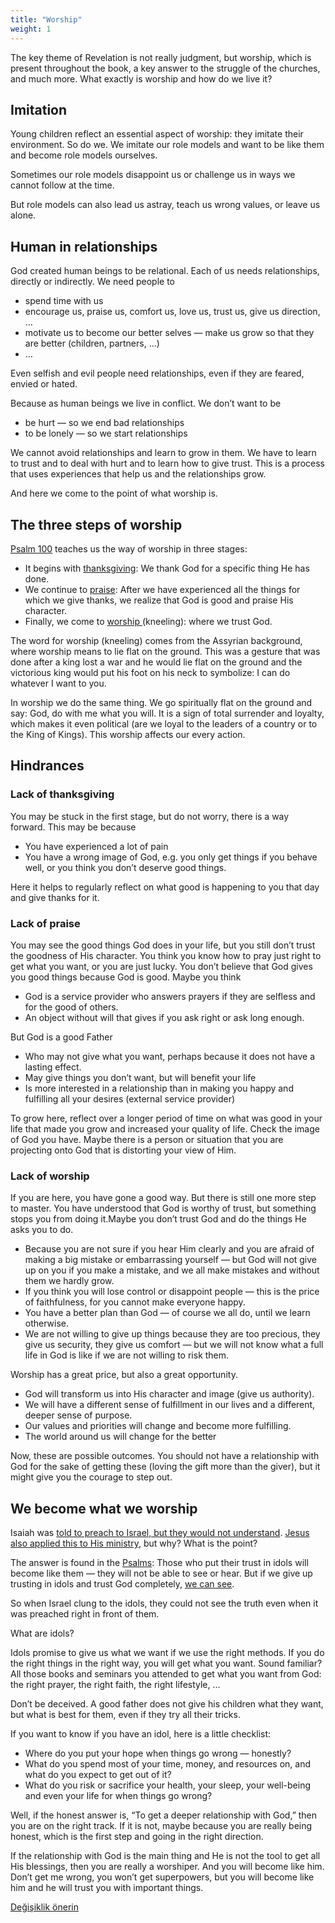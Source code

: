 ```yaml
---
title: "Worship"
weight: 1
---
```



The key theme of Revelation is not really judgment, but worship, which is present throughout the book, a key answer to the struggle of the churches, and much more. What exactly is worship and how do we live it?


## Imitation

<a name="d543"></a>
Young children reflect an essential aspect of worship: they imitate their environment. So do we. We imitate our role models and want to be like them and become role models ourselves.

Sometimes our role models disappoint us or challenge us in ways we cannot follow at the time.

But role models can also lead us astray, teach us wrong values, or leave us alone.


## Human in relationships

<a name="6f7a"></a>
God created human beings to be relational. Each of us needs relationships, directly or indirectly. We need people to

- spend time with us
- encourage us, praise us, comfort us, love us, trust us, give us direction, …
- motivate us to become our better selves — make us grow so that they are better (children, partners, …)
- …


Even selfish and evil people need relationships, even if they are feared, envied or hated.

Because as human beings we live in conflict. We don’t want to be

- be hurt — so we end bad relationships
- to be lonely — so we start relationships


We cannot avoid relationships and learn to grow in them. We have to learn to trust and to deal with hurt and to learn how to give trust. This is a process that uses experiences that help us and the relationships grow.

And here we come to the point of what worship is.


## The three steps of worship

<a name="f7b0"></a>
[Psalm 100](https://biblehub.com/interlinear/psalms/100-4.htm) teaches us the way of worship in three stages:

- It begins with [thanksgiving](https://biblehub.com/hebrew/8426.htm): We thank God for a specific thing He has done.
- We continue to [praise](https://biblehub.com/hebrew/8416.htm): After we have experienced all the things for which we give thanks, we realize that God is good and praise His character.
- Finally, we come to [worship ](https://biblehub.com/hebrew/1288.htm)(kneeling): where we trust God.


The word for worship (kneeling) comes from the Assyrian background, where worship means to lie flat on the ground. This was a gesture that was done after a king lost a war and he would lie flat on the ground and the victorious king would put his foot on his neck to symbolize: I can do whatever I want to you.

In worship we do the same thing. We go spiritually flat on the ground and say: God, do with me what you will. It is a sign of total surrender and loyalty, which makes it even political (are we loyal to the leaders of a country or to the King of Kings). This worship affects our every action.


## Hindrances

<a name="12c5"></a>

### Lack of thanksgiving

<a name="51d8"></a>
You may be stuck in the first stage, but do not worry, there is a way forward. This may be because

- You have experienced a lot of pain
- You have a wrong image of God, e.g. you only get things if you behave well, or you think you don’t deserve good things.


Here it helps to regularly reflect on what good is happening to you that day and give thanks for it.


### Lack of praise

<a name="b80f"></a>
You may see the good things God does in your life, but you still don’t trust the goodness of His character. You think you know how to pray just right to get what you want, or you are just lucky. You don’t believe that God gives you good things because God is good. Maybe you think

- God is a service provider who answers prayers if they are selfless and for the good of others.
- An object without will that gives if you ask right or ask long enough.


But God is a good Father

- Who may not give what you want, perhaps because it does not have a lasting effect.
- May give things you don’t want, but will benefit your life
- Is more interested in a relationship than in making you happy and fulfilling all your desires (external service provider)


To grow here, reflect over a longer period of time on what was good in your life that made you grow and increased your quality of life. Check the image of God you have. Maybe there is a person or situation that you are projecting onto God that is distorting your view of Him.


### Lack of worship

<a name="ea3f"></a>
If you are here, you have gone a good way. But there is still one more step to master. You have understood that God is worthy of trust, but something stops you from doing it.Maybe you don’t trust God and do the things He asks you to do.

- Because you are not sure if you hear Him clearly and you are afraid of making a big mistake or embarrassing yourself — but God will not give up on you if you make a mistake, and we all make mistakes and without them we hardly grow.
- If you think you will lose control or disappoint people — this is the price of faithfulness, for you cannot make everyone happy.
- You have a better plan than God — of course we all do, until we learn otherwise.
- We are not willing to give up things because they are too precious, they give us security, they give us comfort — but we will not know what a full life in God is like if we are not willing to risk them.


Worship has a great price, but also a great opportunity.

- God will transform us into His character and image (give us authority).
- We will have a different sense of fulfillment in our lives and a different, deeper sense of purpose.
- Our values and priorities will change and become more fulfilling.
- The world around us will change for the better


Now, these are possible outcomes. You should not have a relationship with God for the sake of getting these (loving the gift more than the giver), but it might give you the courage to step out.


## We become what we worship

<a name="9eba"></a>
Isaiah was [told to preach to Israel, but they would not understand](https://www.bibleserver.com/NIV/Isaiah6%3A8-10). [Jesus also applied this to His ministry](https://www.bibleserver.com/NIV/Matthew13%3A13), but why? What is the point?

The answer is found in the [Psalms](https://www.bibleserver.com/NIV/Psalm135%3A15-18): Those who put their trust in idols will become like them — they will not be able to see or hear. But if we give up trusting in idols and trust God completely, [we can see](https://www.bibleserver.com/NIV/John3%3A3).

So when Israel clung to the idols, they could not see the truth even when it was preached right in front of them.

What are idols?

Idols promise to give us what we want if we use the right methods. If you do the right things in the right way, you will get what you want. Sound familiar? All those books and seminars you attended to get what you want from God: the right prayer, the right faith, the right lifestyle, …

Don’t be deceived. A good father does not give his children what they want, but what is best for them, even if they try all their tricks.

If you want to know if you have an idol, here is a little checklist:

- Where do you put your hope when things go wrong — honestly?
- What do you spend most of your time, money, and resources on, and what do you expect to get out of it?
- What do you risk or sacrifice your health, your sleep, your well-being and even your life for when things go wrong?


Well, if the honest answer is, “To get a deeper relationship with God,” then you are on the right track. If it is not, maybe because you are really being honest, which is the first step and going in the right direction.

If the relationship with God is the main thing and He is not the tool to get all His blessings, then you are really a worshiper. And you will become like him. Don’t get me wrong, you won’t get superpowers, but you will become like him and he will trust you with important things.






[Değişiklik önerin](https://github.com/revelation-today/revelation-today/blob/main/exampleSite/content/docs/topics/power/short/worship.md)

